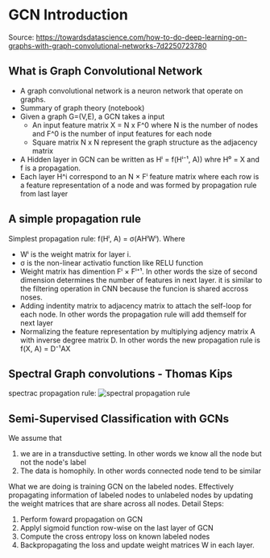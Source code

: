 # GCN Introduction

Source: https://towardsdatascience.com/how-to-do-deep-learning-on-graphs-with-graph-convolutional-networks-7d2250723780

## What is Graph Convolutional Network
*	A graph convolutional network is a neuron network that operate on graphs.
*	Summary of graph theory (notebook)
*	Given a graph G=(V,E), a GCN takes a input
    * An input feature matrix X = N x F^0 where N is the number of nodes and F^0 is the number of input features for each node 
    * Square matrix N x N represent the graph structure as the adjacency matrix
*	A Hidden layer in GCN can be written as Hⁱ = f(Hⁱ⁻¹, A))  whre H⁰ = X and f is a propagation. 
* Each layer H^i correspond to an N × Fⁱ feature matrix where each row is a feature representation of a node and was formed by propagation rule from last layer

## A simple propagation rule
Simplest propagation rule: f(Hⁱ, A) = σ(AHⁱWⁱ). Where
* Wⁱ is the weight matrix for layer i.  
* σ is the non-linear activatio function like RELU function
* Weight matrix has dimention Fⁱ × Fⁱ⁺¹. In other words the size of second dimension determines the number of features in next layer. it is similar to the filtering operation in CNN because the funcion is shared accross noses.
* Adding indentity matrix to adjacency matrix to attach the self-loop for each node. In other words the propagation rule will add themself for next layer
* Normalizing the feature representation by multiplying adjency matrix A with inverse degree matrix D. In other words the new propagation rule is f(X, A) = D⁻¹AX

## Spectral Graph convolutions - Thomas Kips
spectrac propagation rule: 
![spectral propagation rule](https://miro.medium.com/max/482/1*mJQRxmEz2XJ1Qgm3wkuaNQ@2x.png)

## Semi-Supervised Classification with GCNs
We assume that 
1. we are in a transductive setting. In other words we know all the node but not the node's label
2. The data is homophily. In other words connected node tend to be similar

What we are doing is training GCN on the labeled nodes. Effectively propagating information of labeled nodes to unlabeled nodes by updating the weight matrices that are share across all nodes. Detail Steps:
1. Perform foward propagation on GCN
2. Applyl sigmoid function row-wise on the last layer of GCN
3. Compute the cross entropy loss on known labeled nodes
4. Backpropagating the loss and update weight matrices W in each layer.
